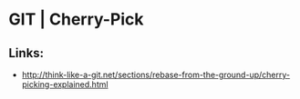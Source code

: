# GIT \| Cherry-Pick

## Links:

* http://think-like-a-git.net/sections/rebase-from-the-ground-up/cherry-picking-explained.html



